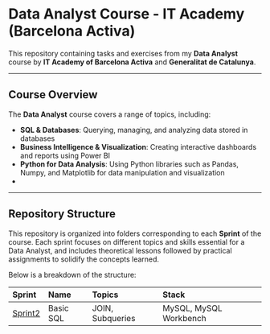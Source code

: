 # Data Analyst Course - IT Academy (Barcelona Activa)

This repository containing tasks and exercises from my  **Data Analyst** course by **IT Academy of Barcelona Activa** and **Generalitat de Catalunya**.

---

## Course Overview

The **Data Analyst** course covers a range of topics, including:
- **SQL & Databases**: Querying, managing, and analyzing data stored in databases
- **Business Intelligence & Visualization**: Creating interactive dashboards and reports using Power BI
- **Python for Data Analysis**: Using Python libraries such as Pandas, Numpy, and Matplotlib for data manipulation and visualization
- 
---

## Repository Structure

This repository is organized into folders corresponding to each **Sprint** of the course. Each sprint focuses on different topics and skills essential for a Data Analyst, and includes theoretical lessons followed by practical assignments to solidify the concepts learned.

Below is a breakdown of the structure:

| Sprint | Name | Topics | Stack | 
| :---------------------- | :---------------------- | :---------------------- | :---------------------- |
| [Sprint2](sprint2) | Basic SQL | JOIN, Subqueries | MySQL, MySQL Workbench |


